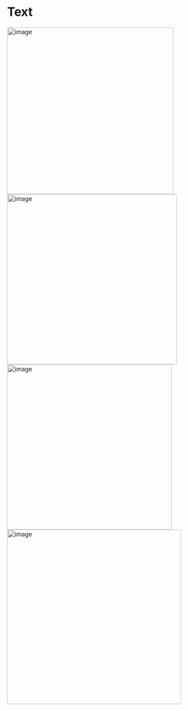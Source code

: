 # Text
<img width="389" alt="image" src="https://github.com/liormary/Text/assets/92310322/af1a236a-a499-4764-9ae4-6024eab8fb45">
<img width="397" alt="image" src="https://github.com/liormary/Text/assets/92310322/1430b856-ff84-4f77-974b-4f4d2d49c9c8">
<img width="385" alt="image" src="https://github.com/liormary/Text/assets/92310322/43ec09ec-cb65-47d9-8bca-81e7d7e76bd3">
<img width="407" alt="image" src="https://github.com/liormary/Text/assets/92310322/fc50e85b-befb-40eb-a246-7b1b704c641d">
